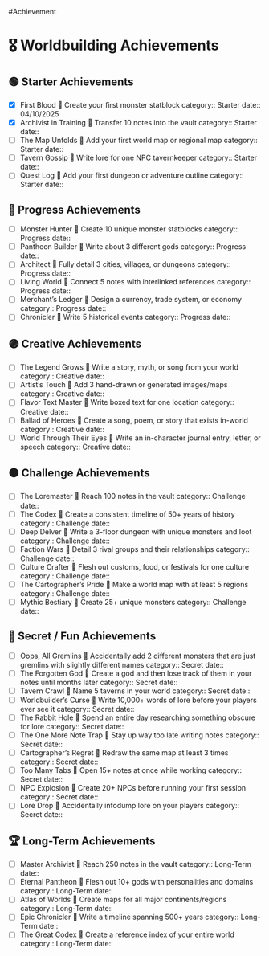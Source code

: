 #Achievement

# 🎖️ Worldbuilding Achievements

## 🟢 Starter Achievements
- [x] First Blood 📌 Create your first monster statblock
  category:: Starter
  date:: 04/10/2025
- [x] Archivist in Training 📌 Transfer 10 notes into the vault
	category:: Starter
	date::
- [ ] The Map Unfolds 📌 Add your first world map or regional map
  category:: Starter
  date:: 
- [ ] Tavern Gossip 📌 Write lore for one NPC tavernkeeper
  category:: Starter
  date:: 
- [ ] Quest Log 📌 Add your first dungeon or adventure outline
  category:: Starter
  date:: 

## 🔵 Progress Achievements
- [ ] Monster Hunter 📌 Create 10 unique monster statblocks
  category:: Progress
  date:: 
- [ ] Pantheon Builder 📌 Write about 3 different gods
  category:: Progress
  date:: 
- [ ] Architect 📌 Fully detail 3 cities, villages, or dungeons
  category:: Progress
  date:: 
- [ ] Living World 📌 Connect 5 notes with interlinked references
  category:: Progress
  date:: 
- [ ] Merchant’s Ledger 📌 Design a currency, trade system, or economy
  category:: Progress
  date:: 
- [ ] Chronicler 📌 Write 5 historical events
  category:: Progress
  date:: 

## 🟣 Creative Achievements
- [ ] The Legend Grows 📌 Write a story, myth, or song from your world
  category:: Creative
  date:: 
- [ ] Artist’s Touch 📌 Add 3 hand-drawn or generated images/maps
  category:: Creative
  date:: 
- [ ] Flavor Text Master 📌 Write boxed text for one location
  category:: Creative
  date:: 
- [ ] Ballad of Heroes 📌 Create a song, poem, or story that exists in-world
  category:: Creative
  date:: 
- [ ] World Through Their Eyes 📌 Write an in-character journal entry, letter, or speech
  category:: Creative
  date:: 

## 🟠 Challenge Achievements
- [ ] The Loremaster 📌 Reach 100 notes in the vault
  category:: Challenge
  date:: 
- [ ] The Codex 📌 Create a consistent timeline of 50+ years of history
  category:: Challenge
  date:: 
- [ ] Deep Delver 📌 Write a 3-floor dungeon with unique monsters and loot
  category:: Challenge
  date:: 
- [ ] Faction Wars 📌 Detail 3 rival groups and their relationships
  category:: Challenge
  date:: 
- [ ] Culture Crafter 📌 Flesh out customs, food, or festivals for one culture
  category:: Challenge
  date:: 
- [ ] The Cartographer’s Pride 📌 Make a world map with at least 5 regions
  category:: Challenge
  date:: 
- [ ] Mythic Bestiary 📌 Create 25+ unique monsters
  category:: Challenge
  date:: 

## 🌟 Secret / Fun Achievements
- [ ] Oops, All Gremlins 📌 Accidentally add 2 different monsters that are just gremlins with slightly different names
  category:: Secret
  date:: 
- [ ] The Forgotten God 📌 Create a god and then lose track of them in your notes until months later
  category:: Secret
  date:: 
- [ ] Tavern Crawl 📌 Name 5 taverns in your world
  category:: Secret
  date:: 
- [ ] Worldbuilder’s Curse 📌 Write 10,000+ words of lore before your players ever see it
  category:: Secret
  date:: 
- [ ] The Rabbit Hole 📌 Spend an entire day researching something obscure for lore
  category:: Secret
  date:: 
- [ ] The One More Note Trap 📌 Stay up way too late writing notes
  category:: Secret
  date:: 
- [ ] Cartographer’s Regret 📌 Redraw the same map at least 3 times
  category:: Secret
  date:: 
- [ ] Too Many Tabs 📌 Open 15+ notes at once while working
  category:: Secret
  date:: 
- [ ] NPC Explosion 📌 Create 20+ NPCs before running your first session
  category:: Secret
  date:: 
- [ ] Lore Drop 📌 Accidentally infodump lore on your players
  category:: Secret
  date:: 

## 🏆 Long-Term Achievements
- [ ] Master Archivist 📌 Reach 250 notes in the vault
  category:: Long-Term
  date:: 
- [ ] Eternal Pantheon 📌 Flesh out 10+ gods with personalities and domains
  category:: Long-Term
  date:: 
- [ ] Atlas of Worlds 📌 Create maps for all major continents/regions
  category:: Long-Term
  date:: 
- [ ] Epic Chronicler 📌 Write a timeline spanning 500+ years
  category:: Long-Term
  date:: 
- [ ] The Great Codex 📌 Create a reference index of your entire world
  category:: Long-Term
  date:: 